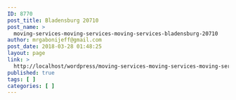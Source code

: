 ```yaml
---
ID: 8770
post_title: Bladensburg 20710
post_name: >
  moving-services-moving-services-moving-services-bladensburg-20710
author: mrgabonijeff@gmail.com
post_date: 2018-03-28 01:48:25
layout: page
link: >
  http://localhost/wordpress/moving-services-moving-services-moving-services-bladensburg-20710/
published: true
tags: [ ]
categories: [ ]
---
```

